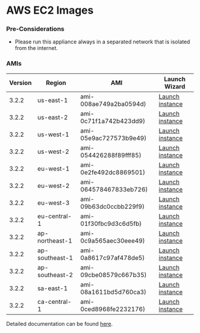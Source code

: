 AWS EC2 Images
==============

### Pre-Considerations

  * Please run this appliance always in a separated network that is isolated from the internet.

### AMIs

| Version   | Region         | AMI                   | Launch Wizard                                                                                                                      |
| --------- | --------       | -----                 | -------------                                                                                                                      |
| 3.2.2     | us-east-1      | ami-008ae749a2ba0594d) | [Launch instance](https://console.aws.amazon.com/ec2/v2/home?region=us-east-1#LaunchInstanceWizard:ami=ami-008ae749a2ba0594d)      |
| 3.2.2     | us-east-2      | ami-0c71f1a742b423dd9) | [Launch instance](https://console.aws.amazon.com/ec2/v2/home?region=us-east-2#LaunchInstanceWizard:ami=ami-0c71f1a742b423dd9)      |
| 3.2.2     | us-west-1      | ami-05e9ac727573b9e49) | [Launch instance](https://console.aws.amazon.com/ec2/v2/home?region=us-west-1#LaunchInstanceWizard:ami=ami-05e9ac727573b9e49)      |
| 3.2.2     | us-west-2      | ami-054426288f89fff85) | [Launch instance](https://console.aws.amazon.com/ec2/v2/home?region=us-west-2#LaunchInstanceWizard:ami=ami-054426288f89fff85)      |
| 3.2.2     | eu-west-1      | ami-0e2fe492dc8869501) | [Launch instance](https://console.aws.amazon.com/ec2/v2/home?region=eu-west-1#LaunchInstanceWizard:ami=ami-0e2fe492dc8869501)      |
| 3.2.2     | eu-west-2      | ami-064578467833eb726) | [Launch instance](https://console.aws.amazon.com/ec2/v2/home?region=eu-west-2#LaunchInstanceWizard:ami=ami-064578467833eb726)      |
| 3.2.2     | eu-west-3      | ami-09b63dc0ccbb229f9) | [Launch instance](https://console.aws.amazon.com/ec2/v2/home?region=eu-west-3#LaunchInstanceWizard:ami=ami-09b63dc0ccbb229f9)      |
| 3.2.2     | eu-central-1   | ami-01f30fbc9d3c6d5fb) | [Launch instance](https://console.aws.amazon.com/ec2/v2/home?region=eu-central-1#LaunchInstanceWizard:ami=ami-01f30fbc9d3c6d5fb)   |
| 3.2.2     | ap-northeast-1 | ami-0c9a565aec30eee49) | [Launch instance](https://console.aws.amazon.com/ec2/v2/home?region=ap-northeast-1#LaunchInstanceWizard:ami=ami-0c9a565aec30eee49) |
| 3.2.2     | ap-southeast-1 | ami-0a8617c97af478de5) | [Launch instance](https://console.aws.amazon.com/ec2/v2/home?region=ap-southeast-1#LaunchInstanceWizard:ami=ami-0a8617c97af478de5) |
| 3.2.2     | ap-southeast-2 | ami-09cbe08579c667b35) | [Launch instance](https://console.aws.amazon.com/ec2/v2/home?region=ap-southeast-2#LaunchInstanceWizard:ami=ami-09cbe08579c667b35) |
| 3.2.2     | sa-east-1      | ami-08a1611bd5d760ca3) | [Launch instance](https://console.aws.amazon.com/ec2/v2/home?region=sa-east-1#LaunchInstanceWizard:ami=ami-08a1611bd5d760ca3)      |
| 3.2.2     | ca-central-1   | ami-0ced8968fe2232176) | [Launch instance](https://console.aws.amazon.com/ec2/v2/home?region=ca-central-1#LaunchInstanceWizard:ami=ami-0ced8968fe2232176)   |

Detailed documentation can be found [here](http://docs.graylog.org/en/3.2/pages/installation/aws.html).
